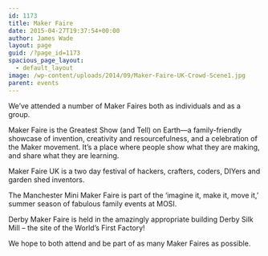 ```yaml
---
id: 1173
title: Maker Faire
date: 2015-04-27T19:37:54+00:00
author: James Wade
layout: page
guid: /?page_id=1173
spacious_page_layout:
  - default_layout
image: /wp-content/uploads/2014/09/Maker-Faire-UK-Crowd-Scene1.jpg
parent: events
---
```

We&#8217;ve attended a number of Maker Faires both as individuals and as a group.

Maker Faire is the Greatest Show (and Tell) on Earth—a family-friendly showcase of invention, creativity and resourcefulness, and a celebration of the Maker movement. It’s a place where people show what they are making, and share what they are learning.

Maker Faire UK is a two day festival of hackers, crafters, coders, DIYers and garden shed inventors.

The Manchester Mini Maker Faire is part of the ‘imagine it, make it, move it,’ summer season of fabulous family events at MOSI.

Derby Maker Faire is held in the amazingly appropriate building Derby Silk Mill – the site of the World’s First Factory!

We hope to both attend and be part of as many Maker Faires as possible.